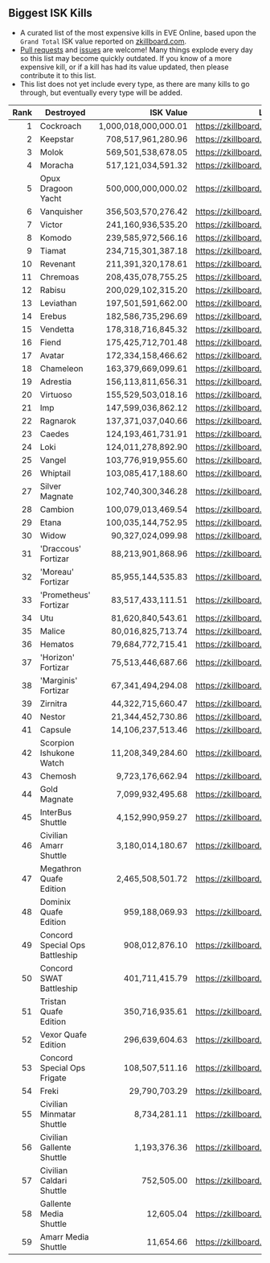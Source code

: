 Biggest ISK Kills
-----------------

* A curated list of the most expensive kills in EVE Online, based upon the `Grand Total` ISK value reported on [zkillboard.com](https://zkillboard.com).
* [Pull requests](https://github.com/honzi/BiggestISK/pulls) and [issues](https://github.com/honzi/BiggestISK/issues) are welcome! Many things explode every day so this list may become quickly outdated. If you know of a more expensive kill, or if a kill has had its value updated, then please contribute it to this list.
* This list does not yet include every type, as there are many kills to go through, but eventually every type will be added.

Rank | Destroyed                      | ISK Value            | Link
----:|--------------------------------|---------------------:|--------------------------------------
   1 | Cockroach                      | 1,000,018,000,000.01 | https://zkillboard.com/kill/22231822/
   2 | Keepstar                       |   708,517,961,280.96 | https://zkillboard.com/kill/63507899/
   3 | Molok                          |   569,501,538,678.05 | https://zkillboard.com/kill/71605015/
   4 | Moracha                        |   517,121,034,591.32 | https://zkillboard.com/kill/53900531/
   5 | Opux Dragoon Yacht             |   500,000,000,000.02 | https://zkillboard.com/kill/63711228/
   6 | Vanquisher                     |   356,503,570,276.42 | https://zkillboard.com/kill/62097910/
   7 | Victor                         |   241,160,936,535.20 | https://zkillboard.com/kill/66343539/
   8 | Komodo                         |   239,585,972,566.16 | https://zkillboard.com/kill/75489664/
   9 | Tiamat                         |   234,715,301,387.18 | https://zkillboard.com/kill/77663854/
  10 | Revenant                       |   211,391,320,178.61 | https://zkillboard.com/kill/56582915/
  11 | Chremoas                       |   208,435,078,755.25 | https://zkillboard.com/kill/73676084/
  12 | Rabisu                         |   200,029,102,315.20 | https://zkillboard.com/kill/64049309/
  13 | Leviathan                      |   197,501,591,662.00 | https://zkillboard.com/kill/61574649/
  14 | Erebus                         |   182,586,735,296.69 | https://zkillboard.com/kill/56895433/
  15 | Vendetta                       |   178,318,716,845.32 | https://zkillboard.com/kill/62842109/
  16 | Fiend                          |   175,425,712,701.48 | https://zkillboard.com/kill/51797738/
  17 | Avatar                         |   172,334,158,466.62 | https://zkillboard.com/kill/40647458/
  18 | Chameleon                      |   163,379,669,099.61 | https://zkillboard.com/kill/78373188/
  19 | Adrestia                       |   156,113,811,656.31 | https://zkillboard.com/kill/50724250/
  20 | Virtuoso                       |   155,529,503,018.16 | https://zkillboard.com/kill/75790303/
  21 | Imp                            |   147,599,036,862.12 | https://zkillboard.com/kill/77789901/
  22 | Ragnarok                       |   137,371,037,040.66 | https://zkillboard.com/kill/61365379/
  23 | Caedes                         |   124,193,461,731.91 | https://zkillboard.com/kill/73307938/
  24 | Loki                           |   124,011,278,892.90 | https://zkillboard.com/kill/82266299/
  25 | Vangel                         |   103,776,919,955.60 | https://zkillboard.com/kill/22278966/
  26 | Whiptail                       |   103,085,417,188.60 | https://zkillboard.com/kill/75560800/
  27 | Silver Magnate                 |   102,740,300,346.28 | https://zkillboard.com/kill/66370950/
  28 | Cambion                        |   100,079,013,469.54 | https://zkillboard.com/kill/32369995/
  29 | Etana                          |   100,035,144,752.95 | https://zkillboard.com/kill/56613434/
  30 | Widow                          |    90,327,024,099.98 | https://zkillboard.com/kill/80681361/
  31 | 'Draccous' Fortizar            |    88,213,901,868.96 | https://zkillboard.com/kill/70668698/
  32 | 'Moreau' Fortizar              |    85,955,144,535.83 | https://zkillboard.com/kill/71297180/
  33 | 'Prometheus' Fortizar          |    83,517,433,111.51 | https://zkillboard.com/kill/70844463/
  34 | Utu                            |    81,620,840,543.61 | https://zkillboard.com/kill/14417218/
  35 | Malice                         |    80,016,825,713.74 | https://zkillboard.com/kill/26777738/
  36 | Hematos                        |    79,684,772,715.41 | https://zkillboard.com/kill/79649125/
  37 | 'Horizon' Fortizar             |    75,513,446,687.66 | https://zkillboard.com/kill/72362136/
  38 | 'Marginis' Fortizar            |    67,341,494,294.08 | https://zkillboard.com/kill/75937628/
  39 | Zirnitra                       |    44,322,715,660.47 | https://zkillboard.com/kill/81282897/
  40 | Nestor                         |    21,344,452,730.86 | https://zkillboard.com/kill/75772608/
  41 | Capsule                        |    14,106,237,513.46 | https://zkillboard.com/kill/42439974/
  42 | Scorpion Ishukone Watch        |    11,208,349,284.60 | https://zkillboard.com/kill/34416198/
  43 | Chemosh                        |     9,723,176,662.94 | https://zkillboard.com/kill/79916322/
  44 | Gold Magnate                   |     7,099,932,495.68 | https://zkillboard.com/kill/75525466/
  45 | InterBus Shuttle               |     4,152,990,959.27 | https://zkillboard.com/kill/53181989/
  46 | Civilian Amarr Shuttle         |     3,180,014,180.67 | https://zkillboard.com/kill/71762961/
  47 | Megathron Quafe Edition        |     2,465,508,501.72 | https://zkillboard.com/kill/44406980/
  48 | Dominix Quafe Edition          |       959,188,069.93 | https://zkillboard.com/kill/45498604/
  49 | Concord Special Ops Battleship |       908,012,876.10 | https://zkillboard.com/kill/13753189/
  50 | Concord SWAT Battleship        |       401,711,415.79 | https://zkillboard.com/kill/33493600/
  51 | Tristan Quafe Edition          |       350,716,935.61 | https://zkillboard.com/kill/45678409/
  52 | Vexor Quafe Edition            |       296,639,604.63 | https://zkillboard.com/kill/45485383/
  53 | Concord Special Ops Frigate    |       108,507,511.16 | https://zkillboard.com/kill/12816753/
  54 | Freki                          |        29,790,703.29 | https://zkillboard.com/kill/13343786/
  55 | Civilian Minmatar Shuttle      |         8,734,281.11 | https://zkillboard.com/kill/31335165/
  56 | Civilian Gallente Shuttle      |         1,193,376.36 | https://zkillboard.com/kill/31744154/
  57 | Civilian Caldari Shuttle       |           752,505.00 | https://zkillboard.com/kill/58831028/
  58 | Gallente Media Shuttle         |            12,605.04 | https://zkillboard.com/kill/2860172/
  59 | Amarr Media Shuttle            |            11,654.66 | https://zkillboard.com/kill/9620742/
